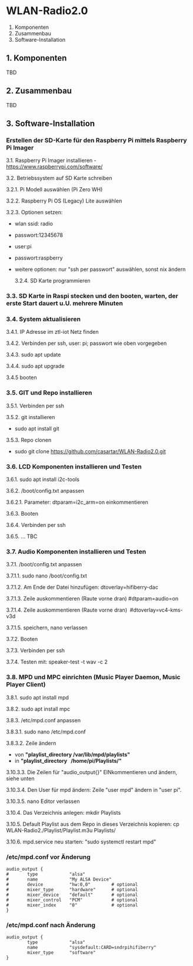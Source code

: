 # WLAN-Radio2.0

1. Komponenten
2. Zusammenbau
3. Software-Installation

## 1. Komponenten
TBD

## 2. Zusammenbau
TBD

## 3. Software-Installation

### Erstellen der SD-Karte für den Raspberry Pi mittels Raspberry Pi Imager

3.1. Raspberry Pi Imager installieren - https://www.raspberrypi.com/software/ <screenshot rpi-imager>

3.2. Betriebssystem auf SD Karte schreiben

  3.2.1. Pi Modell auswählen (Pi Zero WH) <screenshot>
  
  3.2.2. Raspberry Pi OS (Legacy) Lite auswählen <screenshot>
  
  3.2.3. Optionen setzen: 
* wlan ssid: radio
* passwort:12345678
* user:pi
* passwort:raspberry
* weitere optionen: nur "ssh per passwort" auswählen, sonst nix ändern

  3.2.4. SD Karte programmieren
  
### 3.3. SD Karte in Raspi stecken und den booten, warten, der erste Start dauert u.U. mehrere Minuten

### 3.4. System aktualisieren
3.4.1. IP Adresse im ztl-iot Netz finden

3.4.2. Verbinden per ssh, user: pi; passwort wie oben vorgegeben

3.4.3. sudo apt update

3.4.4. sudo apt upgrade

3.4.5 booten

### 3.5. GIT und Repo installieren

3.5.1. Verbinden per ssh

3.5.2. git installieren 
* sudo apt install git
  
3.5.3. Repo clonen
* sudo git clone https://github.com/casartar/WLAN-Radio2.0.git

### 3.6. LCD Komponenten installieren und Testen

3.6.1. sudo apt install i2c-tools

3.6.2. /boot/config.txt anpassen

3.6.2.1. Parameter: dtparam=i2c_arm=on einkommentieren

3.6.3. Booten

3.6.4. Verbinden per ssh

3.6.5. ... TBC

### 3.7. Audio Komponenten installieren und Testen

3.7.1. /boot/config.txt anpassen

3.7.1.1. sudo nano /boot/config.txt

3.7.1.2. Am Ende der Datei hinzufügen: dtoverlay=hifiberry-dac

3.7.1.3. Zeile auskommentieren (Raute vorne dran) #dtparam=audio=on

3.7.1.4. Zeile auskommentieren (Raute vorne dran)  #dtoverlay=vc4-kms-v3d

3.7.1.5. speichern, nano verlassen

3.7.2. Booten

3.7.3. Verbinden per ssh

3.7.4. Testen mit: speaker-test -t wav -c 2

### 3.8. MPD und MPC einrichten (Music Player Daemon, Music Player Client)
3.8.1. sudo apt install mpd

3.8.2. sudo apt install mpc 

3.8.3. /etc/mpd.conf anpassen

3.8.3.1. sudo nano /etc/mpd.conf

3.8.3.2. Zeile ändern 
* von **"playlist_directory   /var/lib/mpd/playlists"**
* in **"playlist_directory   /home/pi/Playlists/"**
  
3.10.3.3. Die Zeilen für "audio_output{}" EINkommentieren und ändern, siehe unten

3.10.3.4. Den User für mpd ändern: Zeile "user mpd" ändern in "user pi".

3.10.3.5. nano Editor verlassen

3.10.4. Das Verzeichnis anlegen: mkdir Playlists

3.10.5. Default Playlist aus dem Repo in dieses Verzeichnis kopieren: cp WLAN-Radio2./Playlist/Playlist.m3u Playlists/

3.10.6. mpd.service neu starten: "sudo systemctl restart mpd"


### /etc/mpd.conf vor Änderung
```
audio_output {
#       type            "alsa"
#       name            "My ALSA Device"
#       device          "hw:0,0"        # optional
#       mixer_type      "hardware"      # optional
#       mixer_device    "default"       # optional
#       mixer_control   "PCM"           # optional
#       mixer_index     "0"             # optional
}
```

### /etc/mpd.conf nach Änderung

```
audio_output { 
        type            "alsa" 
        name            "sysdefault:CARD=sndrpihifiberry" 
        mixer_type      "software" 
}
```






